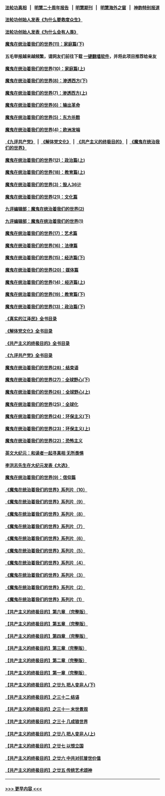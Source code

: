 #### [法轮功真相](https://github.com/gfw-breaker/truth/blob/master/README.md?t=0) &nbsp;&nbsp;|&nbsp;&nbsp; [明慧二十周年报告](https://github.com/gfw-breaker/mh-reports/blob/master/README.md?t=0) &nbsp;&nbsp;|&nbsp;&nbsp;[明慧期刊](https://github.com/gfw-breaker/mh-qikan) &nbsp;&nbsp;|&nbsp;&nbsp; [明慧海外之窗](https://github.com/gfw-breaker/mh-news/blob/master/README.md?t=0) &nbsp;&nbsp;|&nbsp;&nbsp; [神韵特别报道](https://github.com/gfw-breaker/mh-news/blob/master/shenyun.md?t=0)
#### [法轮功创始人发表《为什么要救度众生》](../pages/nsc422/n13975246.md?t=05200343) 
#### [法轮功创始人发表《为什么会有人类》](../pages/nsc422/n13912117.md?t=05200343) 
#### [魔鬼在统治着我们的世界(11)：家庭篇(下)](../pages/nsc422/n10440961.md?t=05200343) 
#### 五毛举报越来越频繁，请网友们前往下载 [一键翻墙软件](https://github.com/gfw-breaker/ssr-accounts)，并将此项目推荐给亲友
#### [魔鬼在统治着我们的世界(10)：家庭篇(上)](../pages/nsc422/n10435448.md?t=05200343) 
#### [魔鬼在统治着我们的世界(8)：渗透西方(下)](../pages/nsc422/n10429603.md?t=05200343) 
#### [魔鬼在统治着我们的世界(7)：渗透西方(上)](../pages/nsc422/n10426013.md?t=05200343) 
#### [魔鬼在统治着我们的世界(6)：输出革命](../pages/nsc422/n10421536.md?t=05200343) 
#### [魔鬼在统治着我们的世界(5)：东方杀戮](../pages/nsc422/n10417707.md?t=05200343) 
#### [魔鬼在统治着我们的世界(4)：欧洲发端](../pages/nsc422/n10414890.md?t=05200343) 
#### [《九评共产党》](https://github.com/begood0513/9ping.md/blob/master/README.md) &nbsp;|&nbsp; [《解体党文化》](../../../../jtdwh.md/blob/master/README.md)  &nbsp;|&nbsp; [《共产主义的终极目的》](../../../../gczydzjmd.md/blob/master/README.md) &nbsp;|&nbsp; [《魔鬼在统治我们的世界》](../../../../mgztzwmdsj.md/blob/master/README.md) 
#### [魔鬼在统治着我们的世界(12)：政治篇(上)](../pages/nsc422/n10444576.md?t=05200343) 
#### [魔鬼在统治着我们的世界(18)：教育篇(上)](../pages/nsc422/n10526970.md?t=05200343) 
#### [魔鬼在统治着我们的世界(3)：毁人36计](../pages/nsc422/n10411583.md?t=05200343) 
#### [魔鬼在统治着我们的世界(21)：文化篇](../pages/nsc422/n10597706.md?t=05200343) 
#### [九评编辑部：魔鬼在统治着我们的世界(2)](../pages/nsc422/n10410036.md?t=05200343) 
#### [九评编辑部：魔鬼在统治着我们的世界(1)](../pages/nsc422/n10406825.md?t=05200343) 
#### [魔鬼在统治着我们的世界(17)：艺术篇](../pages/nsc422/n10499093.md?t=05200343) 
#### [魔鬼在统治着我们的世界(16)：法律篇](../pages/nsc422/n10485969.md?t=05200343) 
#### [魔鬼在统治着我们的世界(15)：经济篇(下)](../pages/nsc422/n10469975.md?t=05200343) 
#### [魔鬼在统治着我们的世界(20)：媒体篇](../pages/nsc422/n10586579.md?t=05200343) 
#### [魔鬼在统治着我们的世界(14)：经济篇(上)](../pages/nsc422/n10457370.md?t=05200343) 
#### [魔鬼在统治着我们的世界(19)：教育篇(下)](../pages/nsc422/n10564808.md?t=05200343) 
#### [魔鬼在统治着我们的世界(13)：政治篇(下)](../pages/nsc422/n10448270.md?t=05200343) 
#### [《真实的江泽民》全书目录](../pages/nsc422/n13721399.md?t=05200343) 
#### [《解体党文化》全书目录](../pages/nsc422/n13721157.md?t=05200343) 
#### [《共产主义的终极目的》全书目录](../pages/nsc422/n13721048.md?t=05200343) 
#### [《九评共产党》全书目录](../pages/nsc422/n13708085.md?t=05200343) 
#### [魔鬼在统治着我们的世界(28)：结束语](../pages/nsc422/n10936246.md?t=05200343) 
#### [魔鬼在统治着我们的世界(27)：全球野心(下)](../pages/nsc422/n10928319.md?t=05200343) 
#### [魔鬼在统治着我们的世界(26)：全球野心(上)](../pages/nsc422/n10900318.md?t=05200343) 
#### [魔鬼在统治着我们的世界(25)：全球化](../pages/nsc422/n10788205.md?t=05200343) 
#### [魔鬼在统治着我们的世界(24)：环保主义(下)](../pages/nsc422/n10695307.md?t=05200343) 
#### [魔鬼在统治着我们的世界(23)：环保主义(上)](../pages/nsc422/n10688613.md?t=05200343) 
#### [魔鬼在统治着我们的世界(22)：恐怖主义](../pages/nsc422/n10614727.md?t=05200343) 
#### [英文大纪元：和读者一起寻真相 无所畏惧](../pages/nsc422/n12542027.md?t=05200343) 
#### [李洪志先生在大纪元发表《大选》](../pages/nsc422/n12534746.md?t=05200343) 
#### [魔鬼在统治着我们的世界(9)：信仰篇](../pages/nsc422/n10432159.md?t=05200343) 
#### [《魔鬼在统治着我们的世界》系列片（10）](../pages/nsc422/n12292670.md?t=05200343) 
#### [《魔鬼在统治着我们的世界》系列片（9）](../pages/nsc422/n12290859.md?t=05200343) 
#### [《魔鬼在统治着我们的世界》系列片（8）](../pages/nsc422/n12287445.md?t=05200343) 
#### [《魔鬼在统治着我们的世界》系列片（7）](../pages/nsc422/n12283425.md?t=05200343) 
#### [《魔鬼在统治着我们的世界》系列片（6）](../pages/nsc422/n12282314.md?t=05200343) 
#### [《魔鬼在统治着我们的世界》系列片（5）](../pages/nsc422/n12281419.md?t=05200343) 
#### [《魔鬼在统治着我们的世界》系列片（4）](../pages/nsc422/n12274024.md?t=05200343) 
#### [《魔鬼在统治着我们的世界》系列片（3）](../pages/nsc422/n12271322.md?t=05200343) 
#### [《魔鬼在统治着我们的世界》系列片（2）](../pages/nsc422/n12269049.md?t=05200343) 
#### [《魔鬼在统治着我们的世界》系列片（1）](../pages/nsc422/n12267575.md?t=05200343) 
#### [【共产主义的终极目的】第六章 （完整版）](../pages/nsc422/n11428913.md?t=05200343) 
#### [【共产主义的终极目的】第五章 （完整版）](../pages/nsc422/n11428912.md?t=05200343) 
#### [【共产主义的终极目的】第四章 （完整版）](../pages/nsc422/n11428907.md?t=05200343) 
#### [【共产主义的终极目的】第三章（完整版）](../pages/nsc422/n11428848.md?t=05200343) 
#### [【共产主义的终极目的】第二章（完整版）](../pages/nsc422/n11428831.md?t=05200343) 
#### [【共产主义的终极目的】第一章（完整版）](../pages/nsc422/n11417651.md?t=05200343) 
#### [【共产主义的终极目的】之廿九 把人变非人(下)](../pages/nsc422/n11344140.md?t=05200343) 
#### [【共产主义的终极目的】之三十二 结语](../pages/nsc422/n11360535.md?t=05200343) 
#### [【共产主义的终极目的】之三十一 末世景观](../pages/nsc422/n11351129.md?t=05200343) 
#### [【共产主义的终极目的】之三十 几成狼世界](../pages/nsc422/n11348280.md?t=05200343) 
#### [【共产主义的终极目的】之廿八 把人变非人(上)](../pages/nsc422/n11340492.md?t=05200343) 
#### [【共产主义的终极目的】之廿七 以恨立国](../pages/nsc422/n11336944.md?t=05200343) 
#### [【共产主义的终极目的】之廿六 中共对抗普世价值](../pages/nsc422/n11324785.md?t=05200343) 
#### [【共产主义的终极目的】之廿五 传统艺术颂神](../pages/nsc422/n11296396.md?t=05200343) 

----
#### [ >>> 更早内容 <<< ](../indexes/nsc422-earlier.md)

